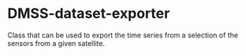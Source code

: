 # DMSS-dataset-exporter
Class that can be used to export the time series from a selection of the sensors from a given satellite.

